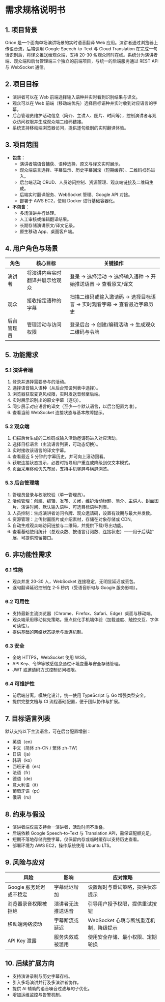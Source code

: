 # 需求规格说明书

## 1. 项目背景
Orion 是一个面向单场演讲场景的实时语音翻译 Web 应用。演讲者通过浏览器上传语音流，后端调用 Google Speech-to-Text 与 Cloud Translation 在完成一句话识别后，将译文推送给观众端，支持 20-30 名观众同时在线。系统分为演讲者端、观众端和后台管理端三个独立的前端项目，与统一的后端服务通过 REST API 与 WebSocket 通信。

## 2. 项目目标
- 演讲者可以在 Web 前端选择输入语种并实时看到识别结果与译文。
- 观众可以在 Web 前端（移动端优先）选择目标语种并实时收到对应语言的字幕。
- 后台管理员维护活动信息（简介、主讲人、图片、时间等），控制演讲者与观众访问权限并生成观众端二维码链接。
- 系统支持移动端浏览器访问，提供逐句级别的实时翻译体验。

## 3. 项目范围
- **包含**：
  - 演讲者端语音捕获、语种选择、原文与译文实时展示。
  - 观众端语言选择、字幕显示、历史字幕回滚（短期缓存）、二维码扫码进入。
  - 后台端活动 CRUD、人员访问控制、资源管理、观众端链接及二维码生成。
  - 后端实时翻译服务、WebSocket 管理、Google API 对接。
  - 部署于 AWS EC2，使用 Docker 进行基础容器化。
- **不包含**：
  - 多场演讲并行处理。
  - 人工审核或编辑翻译结果。
  - 长期存储演讲原文/译文记录。
  - 原生移动 App、桌面客户端。

## 4. 用户角色与场景
| 角色 | 核心目标 | 关键操作 |
| --- | --- | --- |
| 演讲者 | 将演讲内容实时翻译并展示给观众 | 登录 → 选择活动 → 选择输入语种 → 开始推送语音 → 查看原文/译文 |
| 观众 | 接收指定语种的字幕 | 扫描二维码或输入邀请码 → 选择目标语言 → 实时观看字幕 → 查看最近字幕历史 |
| 后台管理员 | 管理活动与访问权限 | 登录后台 → 创建/编辑活动 → 生成观众二维码与令牌 |

## 5. 功能需求
### 5.1 演讲者端
1. 登录并选择需要参与的活动。
2. 选择语音输入语种（从后台预设列表中选择）。
3. 浏览器获取麦克风权限，实时发送音频至后端。
4. 实时展示识别出的原文字幕（逐句）。
5. 同步展示对应语言的译文（至少一个默认语言，以后台配置为准）。
6. 查看当前 WebSocket 连接状态与基本故障提示。

### 5.2 观众端
1. 扫描后台生成的二维码或输入活动邀请码进入对应活动。
2. 选择目标语言（主流语言列表，可动态切换）。
3. 实时接收该语言的译文字幕。
4. 查看最近 5 分钟的字幕历史，并可向上滚动回看。
5. 获取连接状态提示，必要时指导用户重连或降级到仅文本模式。
6. 页面采用移动优先布局，支持手机竖屏与横屏浏览。

### 5.3 后台管理端
1. 管理员登录与权限校验（单一管理员）。
2. 活动管理：创建、编辑、发布、关闭，维护活动标题、简介、主讲人、封面图片、演讲时间、默认输入语种、可选目标语种列表。
3. 人员控制：生成演讲者访问令牌、观众邀请码，设置有效期与最大并发数。
4. 资源管理：上传封面图片或介绍素材，存储在对象存储或 CDN。
5. 自动生成观众端访问链接与二维码，并提供下载/导出功能。
6. 查看基础使用统计（总观众数、按语言订阅数、连接状态）——用于后续扩展，可提供预留接口。

## 6. 非功能性需求
### 6.1 性能
- 观众并发 20-30 人，WebSocket 连接稳定，无明显延迟或丢包。
- 逐句翻译延迟控制在 2-5 秒内（受语音断句与 Google 服务影响）。

### 6.2 可用性
- 支持最新主流浏览器（Chrome、Firefox、Safari、Edge）桌面与移动端。
- 观众端采用移动优先策略，重点优化手机端体验（加载速度、触控交互、字体可读性）。
- 提供基础的网络状态提示与重连机制。

### 6.3 安全
- 全站 HTTPS，WebSocket 使用 WSS。
- API Key、令牌等敏感信息通过环境变量与安全存储管理。
- JWT 或邀请码方式控制访问权限。

### 6.4 可维护性
- 前后端分离，模块化设计，统一使用 TypeScript 与 Go 增强类型安全。
- 提供完整文档与 CI 流程基础配置，便于团队协作与扩展。

## 7. 目标语言列表
默认支持以下主流语言，可在后台配置增删：
- 英语（en）
- 中文（简体 zh-CN / 繁体 zh-TW）
- 日语（ja）
- 韩语（ko）
- 西班牙语（es）
- 法语（fr）
- 德语（de）
- 意大利语（it）
- 葡萄牙语（pt）
- 俄语（ru）

## 8. 约束与假设
- 演讲者端仅需支持单一演讲者，活动时间不重叠。
- 后端依赖 Google Speech-to-Text 与 Translation API，需保证配额充足。
- 短期不落地存储完整字幕，仅保留内存或临时缓存以支持历史查看。
- 部署环境为 AWS EC2，操作系统使用 Ubuntu LTS。

## 9. 风险与应对
| 风险 | 影响 | 应对策略 |
| --- | --- | --- |
| Google 服务延迟或不稳定 | 字幕延迟增加 | 设置超时与重试策略，提供状态提示 |
| 浏览器录音权限被拒绝 | 演讲者无法推送语音 | 引导用户授予权限，提供重试按钮 |
| 移动端网络波动 | 字幕断流或延迟 | WebSocket 心跳与断线重连机制，降级提示 |
| API Key 泄露 | 服务失效或被滥用 | 使用安全存储、最小权限、定期轮换 |

## 10. 后续扩展方向
- 支持演讲录制与历史字幕存档。
- 引入多场演讲并行及多演讲者协作。
- 提供 AI 辅助的语音噪音过滤与句子优化。
- 增加运维监控与告警机制。
